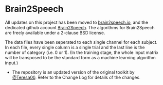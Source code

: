 # Brain2Speech
All updates on this project has been moved to [brain2speech.io](https://brain2speech.github.io/), and the dedicated github account [Brain2Speech](https://github.com/Brain2Speech).
The algorithms for Brain2Speech are freely available under a 2-clause BSD license. 

The data files have been seperated to each single channel for each subject. In each file, every single column is a single trial and the last line is the number of category (i.e. 0 or 1). (In the training stage, the whole input matrix will be transposed to be the standard form as a machine learning algorithm input.)
- The repository is an updated version of the original toolkit by [@Teresa00](https://github.com/Teresa00/Brain2Speech). Refer to the Change Log for details of the changes.
